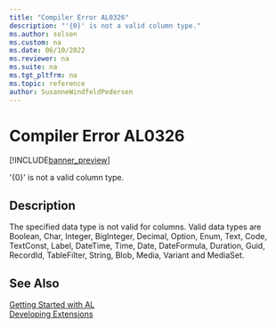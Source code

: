 ```yaml
---
title: "Compiler Error AL0326"
description: "'{0}' is not a valid column type."
ms.author: solsen
ms.custom: na
ms.date: 06/10/2022
ms.reviewer: na
ms.suite: na
ms.tgt_pltfrm: na
ms.topic: reference
author: SusanneWindfeldPedersen
---
```

[//]: # (START>DO_NOT_EDIT)
[//]: # (IMPORTANT:Do not edit any of the content between here and the END>DO_NOT_EDIT.)
[//]: # (Any modifications should be made in the .xml files in the ModernDev repo.)
# Compiler Error AL0326

[!INCLUDE[banner_preview](../includes/banner_preview.md)]

'{0}' is not a valid column type.

## Description
The specified data type is not valid for columns. Valid data types are Boolean, Char, Integer, BigInteger, Decimal, Option, Enum, Text, Code, TextConst, Label, DateTime, Time, Date, DateFormula, Duration, Guid, RecordId, TableFilter, String, Blob, Media, Variant and MediaSet.  

[//]: # (IMPORTANT: END>DO_NOT_EDIT)
## See Also  
[Getting Started with AL](../devenv-get-started.md)  
[Developing Extensions](../devenv-dev-overview.md)  